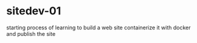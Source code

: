 # sitedev-01
starting process of learning to build a web site containerize it with docker and publish the site
